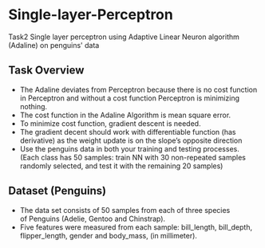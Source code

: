 # Single-layer-Perceptron
Task2 
Single layer perceptron using Adaptive Linear Neuron algorithm (Adaline) on penguins' data

## Task Overview
- The Adaline deviates from Perceptron because there is no cost function in Perceptron and without a cost function Perceptron is minimizing nothing. 
- The cost function in the Adaline Algorithm is mean square error.
- To minimize cost function, gradient descent is needed.
- The gradient decent should work with differentiable function (has derivative) as the weight update is on the slope’s opposite direction
- Use the penguins data in both your training and testing processes. (Each class has 50 samples: train NN with 30 non-repeated samples randomly selected, and test it with the remaining 20 samples)

## Dataset (Penguins)
- The data set consists of 50 samples from each of three species of Penguins (Adelie, Gentoo and Chinstrap).  
- Five features were measured from each sample: bill_length, bill_depth, flipper_length, gender and body_mass, (in millimeter).
